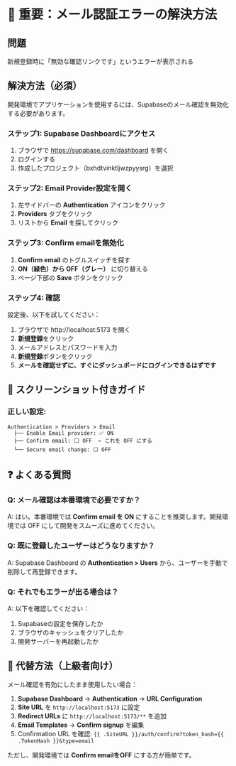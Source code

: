 # 🔴 重要：メール認証エラーの解決方法

## 問題
新規登録時に「無効な確認リンクです」というエラーが表示される

## 解決方法（必須）

開発環境でアプリケーションを使用するには、Supabaseのメール確認を無効化する必要があります。

### ステップ1: Supabase Dashboardにアクセス

1. ブラウザで https://supabase.com/dashboard を開く
2. ログインする
3. 作成したプロジェクト（bxhdtvinktljwzpyysrg）を選択

### ステップ2: Email Provider設定を開く

1. 左サイドバーの **Authentication** アイコンをクリック
2. **Providers** タブをクリック
3. リストから **Email** を探してクリック

### ステップ3: Confirm emailを無効化

1. **Confirm email** のトグルスイッチを探す
2. **ON（緑色）から OFF（グレー）** に切り替える
3. ページ下部の **Save** ボタンをクリック

### ステップ4: 確認

設定後、以下を試してください：

1. ブラウザで http://localhost:5173 を開く
2. **新規登録**をクリック
3. メールアドレスとパスワードを入力
4. **新規登録**ボタンをクリック
5. **メールを確認せずに、すぐにダッシュボードにログインできるはずです**

## 📸 スクリーンショット付きガイド

### 正しい設定:
```
Authentication > Providers > Email
  ├── Enable Email provider: ✅ ON
  ├── Confirm email: ⬜ OFF  ← これを OFF にする
  └── Secure email change: ⬜ OFF
```

## ❓ よくある質問

### Q: メール確認は本番環境で必要ですか？
A: はい。本番環境では **Confirm email を ON** にすることを推奨します。開発環境では OFF にして開発をスムーズに進めてください。

### Q: 既に登録したユーザーはどうなりますか？
A: Supabase Dashboard の **Authentication > Users** から、ユーザーを手動で削除して再登録できます。

### Q: それでもエラーが出る場合は？
A: 以下を確認してください：
1. Supabaseの設定を保存したか
2. ブラウザのキャッシュをクリアしたか
3. 開発サーバーを再起動したか

## 🔄 代替方法（上級者向け）

メール確認を有効にしたまま使用したい場合：

1. **Supabase Dashboard** → **Authentication** → **URL Configuration**
2. **Site URL** を `http://localhost:5173` に設定
3. **Redirect URLs** に `http://localhost:5173/**` を追加
4. **Email Templates** → **Confirm signup** を編集
5. Confirmation URL を確認: `{{ .SiteURL }}/auth/confirm?token_hash={{ .TokenHash }}&type=email`

ただし、開発環境では **Confirm emailをOFF** にする方が簡単です。
